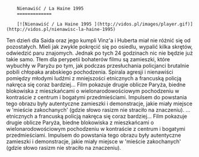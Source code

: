 
        Nienawiść / La Haine 1995 
        =============
        
        [![Nienawiść / La Haine 1995 ](http://vidos.pl/images/player.gif)](http://vidos.pl/nienawisc-la-haine-1995)
        
        
 Ten dzień dla Saida oraz jego kumpli Vinz'a i Huberta miał nie różnić się od pozostałych. Mieli jak zwykle pokręcić się po osiedlu, wypalić kilka skrętów, odwiedzić paru znajomych. Jednak po tych 24 godzinach nic nie będzie już takie samo. Tłem dla perypetii bohaterów filmu są zamieszki, które wybuchły w Paryżu po tym, jak podczas przesłuchania policjanci brutalnie pobili chłopaka arabskiego pochodzenia. Spirala agresji i nienawiści pomiędzy młodymi ludźmi z mniejszości etnicznych a francuską policją nakręca się coraz bardziej... Film pokazuje drugie oblicze Paryża, biedne blokowiska z mieszkańcami o wielonarodowościowym pochodzeniu w kontraście z centrum i bogatymi przedmieściami. Impulsem do powstania tego obrazu były autentyczne zamieszki i demonstracje, jakie miały miejsce w 'mieście zakochanych' (gdzie słowo rasizm nie straciło na znaczeniu).  ... etnicznych a francuską policją nakręca się coraz bardziej... Film pokazuje drugie oblicze Paryża, biedne blokowiska z mieszkańcami o wielonarodowościowym pochodzeniu w kontraście z centrum i bogatymi przedmieściami. Impulsem do powstania tego obrazu były autentyczne zamieszki i demonstracje, jakie miały miejsce w 'mieście zakochanych' (gdzie słowo rasizm nie straciło na znaczeniu).
    